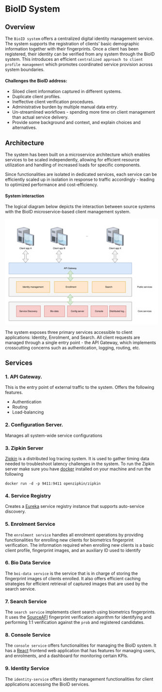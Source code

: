 # BioID System

## Overview

The `BioID system` offers a centralized digital identity management service. The system supports
the registration of clients' basic demographic information together with their fingerprints.
Once a client has been registered, their identity can be verified from any system through the BioID system.
This introduces an efficient `centralized approach to client profile management` which promotes
coordinated service provision across system boundaries.

#### Challenges the BioID address:
- Siloed client information captured in different systems.
- Duplicate client profiles.
- Ineffective client verification procedures.
- Administrative burden by multiple manual data entry.
- Un-streamlined workflows - spending more time on client management than actual service delivery.
- Provide some background and context, and explain choices and alternatives.

## Architecture

The system has been built on a microservice architecture which enables services to be scaled
independently, allowing for efficient resource utilization and handling of increased loads for
specific components.

Since functionalities are isolated in dedicated services, each service can be efficiently scaled
up in isolation in response to traffic accordingly - leading to optimized performance and
cost-efficiency.

#### System interaction

The logical diagram below depicts the interaction between source systems with the BioID
microservice-based client management system.

![BioID logical diagram](bioid-logical-diagram.svg)

The system exposes three primary services accessible to client applications: Identity,
Enrolment, and Search. All client requests are managed through a single entry
point - the API Gateway, which implements crosscutting concerns such as authentication,
logging, routing, etc.

## Services

### 1. API Gateway.
This is the entry point of external traffic to the system. Offers the following features.
- Authentication
- Routing
- Load-balancing


### 2. Configuration Server.
Manages all system-wide service configurations

### 3. Zipkin Server
[Zipkin](https://hub.docker.com/r/openzipkin/zipkin) is a distributed log tracing system. It is used to gather timing data needed to troubleshoot 
latency challenges in the system.
To run the Zipkin server make sure you have [docker](https://www.docker.com/products/docker-desktop/) installed on your machine and run the following
```shell
docker run -d -p 9411:9411 openzipkin/zipkin
```

### 4. Service Registry
Creates a [Eureka](https://spring.io/guides/gs/service-registration-and-discovery/) service registry instance that supports auto-service discovery.

### 5. Enrolment Service
The `enrolment service` handles all enrolment operations by providing functionalities for enrolling new clients for 
biometrics fingerprint verification. The information required when enrolling new clients is a basic client profile, 
fingerprint images, and an auxiliary ID used to identify 

### 6. Bio Data Service
The `boi-data service` is the service that is in charge of storing the fingerprint images of clients enrolled. It also 
offers efficient caching strategies for efficient retrieval of captured images that are used by the search service.

### 7. Search Service
The `search service` implements client search using biometrics fingerprints. It uses the [SourceAFI](https://sourceafis.machinezoo.com/java) 
fingerprint verification algorithm for identifying and performing 1:1 verification against the `prob` and registered candidates.

### 8. Console Service
The `console service` offers functionalities for managing the BioID system. It has a [React](https://react.dev/) frontend web application that has features 
for managing users, and enrolments, and a dashboard for monitoring certain KPIs.

### 9. Identity Service
The `identity-service` offers identity management functionalities for client applications accessing the BioID services.
